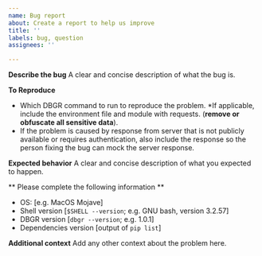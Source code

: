 ```yaml
---
name: Bug report
about: Create a report to help us improve
title: ''
labels: bug, question
assignees: ''

---
```


**Describe the bug**
A clear and concise description of what the bug is.

**To Reproduce**
* Which DBGR command to run to reproduce the problem.
*If applicable, include the environment file and module with requests. (**remove or obfuscate all sensitive data**).
* If the problem is caused by response from server that is  not publicly available or requires authentication, also include the response so the person fixing the bug can mock the server response.

**Expected behavior**
A clear and concise description of what you expected to happen.

** Please complete the following information **
 - OS: [e.g. MacOS Mojave]
 - Shell version [`$SHELL --version`; e.g. GNU bash, version 3.2.57] 
 - DBGR version [`dbgr --version`; e.g. 1.0.1]
 - Dependencies version [output of `pip list`]

**Additional context**
Add any other context about the problem here.
